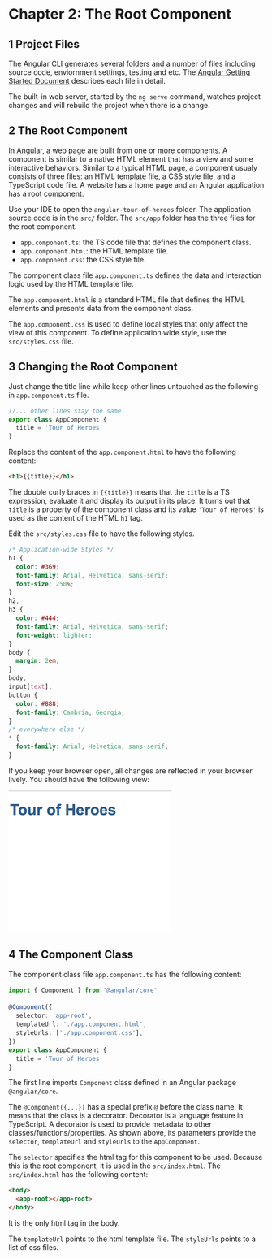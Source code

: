 # Chapter 2: The Root Component

## 1 Project Files

The Angular CLI generates several folders and a number of files including source code, enviornment settings, testing and etc. The [Angular Getting Started Document](https://angular.io/guide/quickstart) describes each file in detail.

The built-in web server, started by the `ng serve` command, watches project changes and will rebuild the project when there is a change.

## 2 The Root Component

In Angular, a web page are built from one or more components. A component is similar to a native HTML element that has a view and some interactive behaviors. Similar to a typical HTML page, a component usualy consists of three files: an HTML template file, a CSS style file, and a TypeScript code file. A website has a home page and an Angular application has a root component.

Use your IDE to open the `angular-tour-of-heroes` folder. The application source code is in the `src/` folder. The `src/app` folder has the three files for the root component.

- `app.component.ts`: the TS code file that defines the component class.
- `app.component.html`: the HTML template file.
- `app.component.css`: the CSS style file.

The component class file `app.component.ts` defines the data and interaction logic used by the HTML template file.

The `app.component.html` is a standard HTML file that defines the HTML elements and presents data from the component class.

The `app.component.css` is used to define local styles that only affect the view of this component. To define application wide style, use the `src/styles.css` file.

## 3 Changing the Root Component

Just change the title line while keep other lines untouched as the following in `app.component.ts` file.

```ts
//... other lines stay the same
export class AppComponent {
  title = 'Tour of Heroes'
}
```

Replace the content of the `app.component.html` to have the following content:

```html
<h1>{{title}}</h1>
```

The double curly braces in `{{title}}` means that the `title` is a TS expression, evaluate it and display its output in its place. It turns out that `title` is a property of the component class and its value `'Tour of Heroes'` is used as the content of the HTML `h1` tag.

Edit the `src/styles.css` file to have the following styles.

```css
/* Application-wide Styles */
h1 {
  color: #369;
  font-family: Arial, Helvetica, sans-serif;
  font-size: 250%;
}
h2,
h3 {
  color: #444;
  font-family: Arial, Helvetica, sans-serif;
  font-weight: lighter;
}
body {
  margin: 2em;
}
body,
input[text],
button {
  color: #888;
  font-family: Cambria, Georgia;
}
/* everywhere else */
* {
  font-family: Arial, Helvetica, sans-serif;
}
```

If you keep your browser open, all changes are reflected in your browser lively. You should have the following view:

![Tour of Heroes Page](./ch02-1.png)

## 4 The Component Class

The component class file `app.component.ts` has the following content:

```ts
import { Component } from '@angular/core'

@Component({
  selector: 'app-root',
  templateUrl: './app.component.html',
  styleUrls: ['./app.component.css'],
})
export class AppComponent {
  title = 'Tour of Heroes'
}
```

The first line imports `Component` class defined in an Angular package `@angular/core`.

The `@Component({...})` has a special prefix `@` before the class name. It means that the class is a decorator. Decorator is a language feature in TypeScript. A decorator is used to provide metadata to other classes/functions/properties. As shown above, its parameters provide the `selector`, `templateUrl` and `styleUrls` to the `AppComponent`.

The `selector` specifies the html tag for this component to be used. Because this is the root component, it is used in the `src/index.html`. The `src/index.html` has the following content:

```html
<body>
  <app-root></app-root>
</body>
```

It is the only html tag in the body.

The `templateUrl` points to the html template file. The `styleUrls` points to a list of css files.
